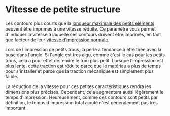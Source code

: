 Vitesse de petite structure
===

Les contours plus courts que la [longueur maximale des petits éléments](small_feature_max_length.md) peuvent être imprimés à une vitesse réduite. Ce paramètre vous permet d'indiquer la vitesse à laquelle ces contours doivent être imprimés, en tant que facteur de leur [vitesse d'impression normale](../speed/speed_wall.md).

Lors de l'impression de petits trous, la perle a tendance à être tirée avec la buse dans l'angle. Si l'angle est très aigu, comme c'est le cas pour les petits trous, cela a pour effet de rendre le trou plus petit. Lorsque l'impression est plus lente, cette traction est réduite parce que le matériau a plus de temps pour s'installer et parce que la traction mécanique est simplement plus faible.

La réduction de la vitesse pour ces petites caractéristiques rendra les dimensions plus précises. Cependant, cela augmentera aussi légèrement le temps d'impression. Heureusement, comme ces contours sont petits par définition, le temps d'impression total ajouté n'est généralement pas très important.
